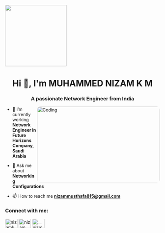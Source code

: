 <img width="200px" height="200px" src="https://www.nicepng.com/png/full/263-2630027_web-design-development-icon-web-development-icons-png.png">

<h1 align="center">Hi 👋, I'm MUHAMMED NIZAM K M</h1>
<h3 align="center">A passionate Network Engineer from India</h3>

<img align="right" alt="Coding" width="400" height="250px" src="https://collectionperformance.com/wp-content/uploads/2023/12/top-10-networking-technology-1.jpg" style="border-radius:10px;">

- 🌱 I’m currently working **Network Engineer in Future Horizons Company, Saudi Arabia**

- 💬 Ask me about **Networking Configurations**

- 📫 How to reach me **nizammusthafa815@gmail.com**

<h3 align="left">Connect with me:</h3>
<p align="left">
<a href="https://twitter.com/nizamkm27" target="blank"><img align="center" src="https://raw.githubusercontent.com/rahuldkjain/github-profile-readme-generator/master/src/images/icons/Social/twitter.svg" alt="nizamkm27" height="30" width="40" /></a>
<a href="https://linkedin.com/in/nizam musthafa" target="blank"><img align="center" src="https://raw.githubusercontent.com/rahuldkjain/github-profile-readme-generator/master/src/images/icons/Social/linked-in-alt.svg" alt="nizam musthafa" height="30" width="40" /></a>
<a href="https://instagram.com/__nizm_k_m" target="blank"><img align="center" src="https://raw.githubusercontent.com/rahuldkjain/github-profile-readme-generator/master/src/images/icons/Social/instagram.svg" alt="__nizm_k_m" height="30" width="40" /></a>
</p>


